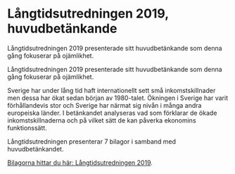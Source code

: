 # Långtidsutredningen 2019, huvudbetänkande

Långtidsutredningen 2019 presenterade sitt huvudbetänkande som denna gång fokuserar på ojämlikhet.

Långtidsutredningen 2019 presenterade sitt huvudbetänkande som denna gång fokuserar på ojämlikhet.

Sverige har under lång tid haft internationellt sett små inkomstskillnader men dessa har ökat sedan början av 1980-talet. Ökningen i Sverige har varit förhållandevis stor och Sverige har närmat sig nivån i många andra europeiska länder. I betänkandet analyseras vad som förklarar de ökade inkomstskillnaderna och på vilket sätt de kan påverka ekonomins funktionssätt.

Långtidsutredningen presenterar 7 bilagor i samband med huvudbetänkandet.

[Bilagorna hittar du här: Långtidsutredningen 2019](/regeringens-politik/ekonomisk-politik/langtidsutredningen-2019/).
